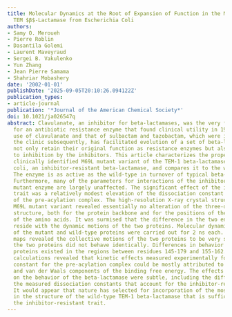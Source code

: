 ```yaml
---
title: Molecular Dynamics at the Root of Expansion of Function in the M69L Inhibitor-Resistant
  TEM $β$-Lactamase from Escherichia Coli
authors:
- Samy O. Meroueh
- Pierre Roblin
- Dasantila Golemi
- Laurent Maveyraud
- Sergei B. Vakulenko
- Yun Zhang
- Jean Pierre Samama
- Shahriar Mobashery
date: '2002-01-01'
publishDate: '2025-09-05T20:10:26.094122Z'
publication_types:
- article-journal
publication: '*Journal of the American Chemical Society*'
doi: 10.1021/ja026547q
abstract: Clavulanate, an inhibitor for beta-lactamases, was the very first inhibitor
  for an antibiotic resistance enzyme that found clinical utility in 1985. The clinical
  use of clavulanate and that of sulbactam and tazobactam, which were introduced to
  the clinic subsequently, has facilitated evolution of a set of beta-lactamases that
  not only retain their original function as resistance enzymes but also are refractory
  to inhibition by the inhibitors. This article characterizes the properties of the
  clinically identified M69L mutant variant of the TEM-1 beta-lactamase from Escherichia
  coli, an inhibitor-resistant beta-lactamase, and compares it to the wild-type enzyme.
  The enzyme is as active as the wild-type in turnover of typical beta-lactam antibiotics.
  Furthermore, many of the parameters for interactions of the inhibitors with the
  mutant enzyme are largely unaffected. The significant effect of the inhibitor-resistant
  trait was a relatively modest elevation of the dissociation constant for the formation
  of the pre-acylation complex. The high-resolution X-ray crystal structure for the
  M69L mutant variant revealed essentially no alteration of the three-dimensional
  structure, both for the protein backbone and for the positions of the side chains
  of the amino acids. It was surmised that the difference in the two enzymes must
  reside with the dynamic motions of the two proteins. Molecular dynamics simulations
  of the mutant and wild-type proteins were carried out for 2 ns each. Dynamic cross-correlated
  maps revealed the collective motions of the two proteins to be very similar, yet
  the two proteins did not behave identically. Differences in behavior of the two
  proteins existed in the regions between residues 145-179 and 155-162. Additional
  calculations revealed that kinetic effects measured experimentally for the dissociation
  constant for the pre-acylation complex could be mostly attributed to the electrostatic
  and van der Waals components of the binding free energy. The effects of the mutation
  on the behavior of the beta-lactamase were subtle, including the differences in
  the measured dissociation constants that account for the inhibitor-resistant trait.
  It would appear that nature has selected for incorporation of the most benign alteration
  in the structure of the wild-type TEM-1 beta-lactamase that is sufficient to give
  the inhibitor-resistant trait.
---
```

